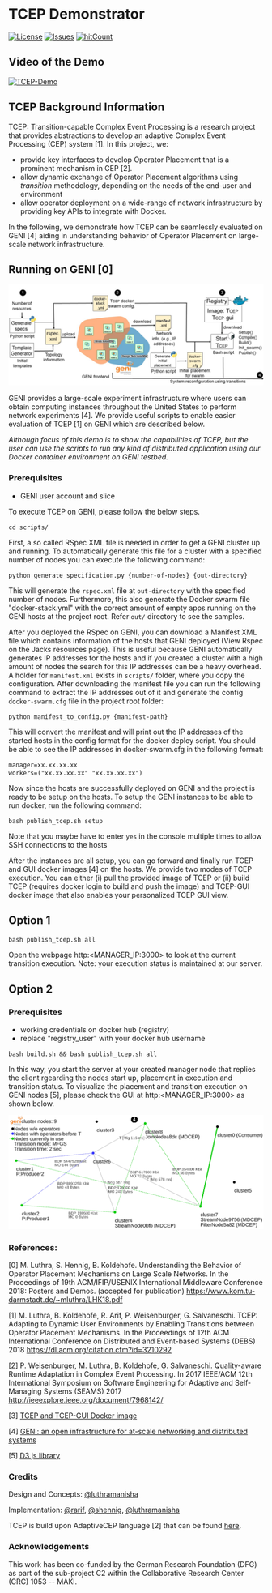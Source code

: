 # TCEP Demonstrator

[![License](https://img.shields.io/github/license/luthramanisha/TCEP-Demo.svg)](https://github.com/luthramanisha/TCEP-Demo)
[![Issues](https://img.shields.io/github/issues/luthramanisha/TCEP-Demo.svg)](https://github.com/luthramanisha/TCEP-Demo)
[![hitCount](http://hits.dwyl.io/luthramanisha/TCEP-Demo.svg)](http://hits.dwyl.io/luthramanisha/TCEP-Demo)

## Video of the Demo

[![TCEP-Demo](https://img.youtube.com/vi/ICVTkCRASck/0.jpg)](https://www.youtube.com/watch?v=ICVTkCRASck)

## TCEP Background Information
TCEP: Transition-capable Complex Event Processing is a research project that provides abstractions to develop an adaptive Complex Event Processing (CEP) system [1]. In this project, we: 
* provide key interfaces to develop Operator Placement that is a prominent mechanism in CEP [2]. 
* allow dynamic exchange of Operator Placement algorithms using *transition* methodology, depending on the needs of the end-user and environment 
* allow operator deployment on a wide-range of network infrastructure by providing key APIs to integrate with Docker.

In the following, we demonstrate how TCEP can be seamlessly evaluated on GENI [4] aiding in understanding behavior of Operator Placement on large-scale network infrastructure. 

## Running on GENI [0]
![TCEP on GENI workflow](/figures/Workflow.JPG)

GENI provides a large-scale experiment infrastructure where users can obtain computing instances throughout the United States to perform network experiments [4].
We provide useful scripts to enable easier evaluation of TCEP [1] on GENI which are described below. 

*Although focus of this demo is to show the capabilities of TCEP, but the user can use the scripts to run *any* kind of distributed application using our Docker container environment on GENI testbed.*

### Prerequisites
* GENI user account and slice

To execute TCEP on GENI, please follow the below steps.

```
cd scripts/
```

First, a so called RSpec XML file is needed in order to get a GENI cluster up and running. To automatically generate this file for a cluster with a specified number of nodes you can execute the following command:

```
python generate_specification.py {number-of-nodes} {out-directory}
```

This will generate the `rspec.xml` file at `out-directory` with the specified number of nodes. Furthermore, this also generate the Docker swarm file "docker-stack.yml" with the correct amount of empty apps running on the GENI hosts at the project root. Refer `out/` directory to see the samples. 

After you deployed the RSpec on GENI, you can download a Manifest XML file which contains information of the hosts that GENI deployed (View Rspec on the Jacks resources page). This is useful because GENI automatically generates IP addresses for the hosts and if you created a cluster with a high amount of nodes the search for this IP addresses can be a heavy overhead. A holder for `manifest.xml` exists in `scripts/` folder, where you copy the configuration.
After downloading the manifest file you can run the following command to extract the IP addresses out of it and generate the config `docker-swarm.cfg` file in the project root folder:

```
python manifest_to_config.py {manifest-path}
```

This will convert the manifest and will print out the IP addresses of the started hosts in the config format for the docker deploy script. You should be able to see the IP addresses in docker-swarm.cfg in the following format: 

```
manager=xx.xx.xx.xx
workers=("xx.xx.xx.xx" "xx.xx.xx.xx")
```

Now since the hosts are successfully deployed on GENI and the project is ready to be setup on the hosts. To setup the GENI instances to be able to run docker, run the following command:

```
bash publish_tcep.sh setup
```

Note that you maybe have to enter `yes` in the console multiple times to allow SSH connections to the hosts

After the instances are all setup, you can go forward and finally run TCEP and GUI docker images [4] on the hosts. We provide two modes of TCEP execution. You can either (i) pull the provided image of TCEP or (ii) build TCEP (requires docker login to build and push the image) and TCEP-GUI docker image that also enables your personalized TCEP GUI view. 

## Option 1
```
bash publish_tcep.sh all
```
Open the webpage http:<MANAGER_IP:3000> to look at the current transition execution. 
Note: your execution status is maintained at our server.

## Option 2

### Prerequisites 
* working credentials on docker hub (registry)
* replace "registry_user" with your docker hub username

```
bash build.sh && bash publish_tcep.sh all
```
In this way, you start the server at your created manager node that replies the client rgearding the nodes start up, placement in execution and transition status.
To visualize the placement and transition execution on GENI nodes [5], please check the GUI at http:<MANAGER_IP:3000> as shown below. 

![TCEP-GUI on GENI](/figures/TCEP-GUI.jpg)


### References:

[0] M. Luthra, S. Hennig, B. Koldehofe. Understanding the Behavior of Operator Placement Mechanisms on Large Scale Networks. In the Proceedings of 19th ACM/IFIP/USENIX International Middleware Conference 2018: Posters and Demos. (accepted for publication)
https://www.kom.tu-darmstadt.de/~mluthra/LHK18.pdf

[1] M. Luthra, B. Koldehofe, R. Arif, P. Weisenburger, G. Salvaneschi. TCEP: Adapting to Dynamic User Environments by Enabling Transitions between Operator Placement Mechanisms. In the Proceedings of 12th ACM International Conference on Distributed and Event-based Systems (DEBS) 2018
https://dl.acm.org/citation.cfm?id=3210292

[2] P. Weisenburger, M. Luthra, B. Koldehofe, G. Salvaneschi. Quality-aware Runtime Adaptation in Complex Event Processing. In 2017 IEEE/ACM 12th International Symposium on Software Engineering for Adaptive and Self-Managing Systems (SEAMS) 2017
http://ieeexplore.ieee.org/document/7968142/

[3] [TCEP and TCEP-GUI Docker image](https://hub.docker.com/r/mluthra/)

[4] [GENI: an open infrastructure for at-scale networking and distributed systems](https://www.geni.net/)

[5] [D3 js library](https://github.com/d3/d3)

### Credits
Design and Concepts: [@luthramanisha](https://github.com/luthramanisha/)

Implementation: [@rarif](https://github.com/raq154), [@shennig](https://github.com/ocastx), [@luthramanisha](https://github.com/luthramanisha/)

TCEP is build upon AdaptiveCEP language [2] that can be found [here](https://github.com/pweisenburger/AdaptiveCEP). 

### Acknowledgements

This work has been co-funded by the German Research Foundation (DFG) as part of the sub-project C2 within the Collaborative Research Center (CRC) 1053 -- MAKI.
